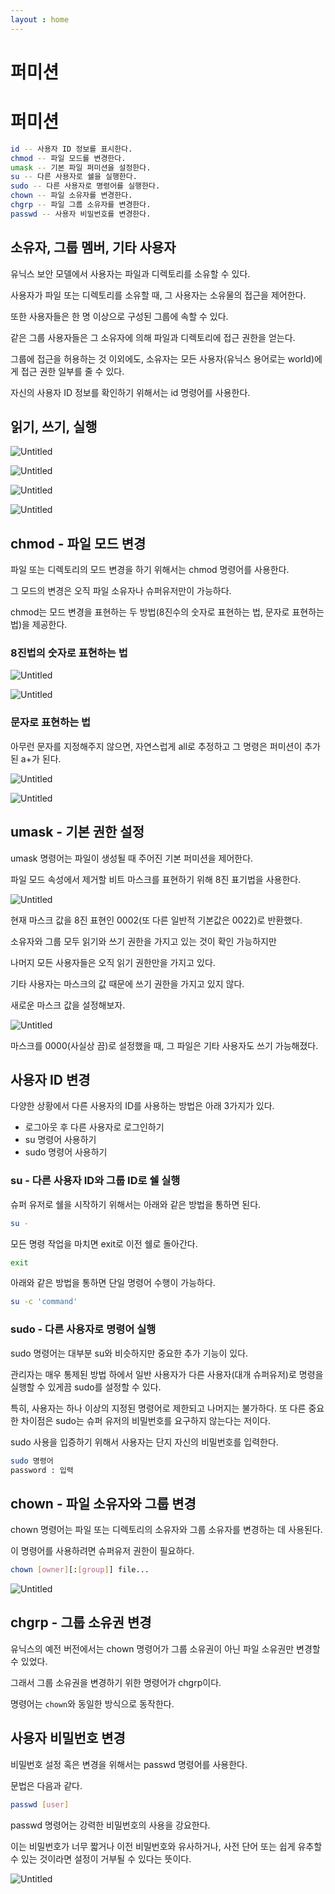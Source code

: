 ```yaml
---
layout : home
---
```


퍼미션
======================

# 퍼미션

```bash
id -- 사용자 ID 정보를 표시한다.
chmod -- 파일 모드를 변경한다.
umask -- 기본 파일 퍼미션을 설정한다.
su -- 다른 사용자로 쉘을 실행한다.
sudo -- 다른 사용자로 명령어를 실행한다.
chown -- 파일 소유자를 변경한다.
chgrp -- 파일 그룹 소유자를 변경한다.
passwd -- 사용자 비밀번호를 변경한다.
```

## 소유자, 그룹 멤버, 기타 사용자

유닉스 보안 모델에서 사용자는 파일과 디렉토리를 소유할 수 있다.

사용자가 파일 또는 디렉토리를 소유할 때, 그 사용자는 소유물의 접근을 제어한다.

또한 사용자들은 한 명 이상으로 구성된 그룹에 속할 수 있다.

같은 그룹 사용자들은 그 소유자에 의해 파일과 디렉토리에 접근 권한을 얻는다.

그룹에 접근을 허용하는 것 이외에도, 소유자는 모든 사용자(유닉스 용어로는 world)에게 접근 권한 일부를 줄 수 있다.

자신의 사용자 ID 정보를 확인하기 위해서는 id 명령어를 사용한다.

## 읽기, 쓰기, 실행

![Untitled](./image/img1-1.png)

![Untitled](./image/img1-2.png)

![Untitled](./image/img1-3.png)

![Untitled](./image/img1-4.png)

## chmod - 파일 모드 변경

파일 또는 디렉토리의 모드 변경을 하기 위해서는 chmod 명령어를 사용한다.

그 모드의 변경은 오직 파일 소유자나 슈퍼유저만이 가능하다.

chmod는 모드 변경을 표현하는 두 방법(8진수의 숫자로 표현하는 법, 문자로 표현하는 법)을 제공한다.

### 8진법의 숫자로 표현하는 법

![Untitled](./image/img1-5.png)

![Untitled](./image/img1-6.png)

### 문자로 표현하는 법

아무런 문자를 지정해주지 않으면, 자연스럽게 all로 추정하고 그 명령은 퍼미션이 추가된 a+가 된다.

![Untitled](./image/img1-7.png)

![Untitled](./image/img1-8.png)

## umask - 기본 권한 설정

umask 명령어는 파일이 생성될 때 주어진 기본 퍼미션을 제어한다.

파일 모드 속성에서 제거할 비트 마스크를 표현하기 위해 8진 표기법을 사용한다.

![Untitled](./image/img1-9.png)

현재 마스크 값을 8진 표현인 0002(또 다른 일반적 기본값은 0022)로 반환했다.

소유자와 그룹 모두 읽기와 쓰기 권한을 가지고 있는 것이 확인 가능하지만

나머지 모든 사용자들은 오직 읽기 권한만을 가지고 있다.

기타 사용자는 마스크의 값 때문에 쓰기 권한을 가지고 있지 않다.

새로운 마스크 값을 설정해보자.

![Untitled](./image/img1-10.png)

마스크를 0000(사실상 끔)로 설정했을 때, 그 파일은 기타 사용자도 쓰기 가능해졌다.

## 사용자 ID 변경

다양한 상황에서 다른 사용자의 ID를 사용하는 방법은 아래 3가지가 있다.

- 로그아웃 후 다른 사용자로 로그인하기
- su 명령어 사용하기
- sudo 명령어 사용하기

### su - 다른 사용자 ID와 그룹 ID로 쉘 실행

슈퍼 유저로 쉘을 시작하기 위해서는 아래와 같은 방법을 통하면 된다.

```bash
su -
```

모든 명령 작업을 마치면 exit로 이전 쉘로 돌아간다.

```bash
exit
```

아래와 같은 방법을 통하면 단일 명령어 수행이 가능하다.

```bash
su -c 'command'
```

### sudo - 다른 사용자로 명령어 실행

sudo 명령어는 대부분 su와 비슷하지만 중요한 추가 기능이 있다.

관리자는 매우 통제된 방법 하에서 일반 사용자가 다른 사용자(대개 슈퍼유저)로 명령을 실행할 수 있게끔 sudo를 설정할 수 있다.

특히, 사용자는 하나 이상의 지정된 명령어로 제한되고 나머지는 불가하다. 또 다른 중요한 차이점은 sudo는 슈퍼 유저의 비밀번호를 요구하지 않는다는 저이다.

sudo 사용을 입증하기 위해서 사용자는 단지 자신의 비밀번호를 입력한다.

```bash
sudo 명령어
password : 입력
```

## chown - 파일 소유자와 그룹 변경

chown 명령어는 파일 또는 디렉토리의 소유자와 그룹 소유자를 변경하는 데 사용된다.

이 명령어를 사용하려면 슈퍼유저 권한이 필요하다.

```bash
chown [owner][:[group]] file...
```

![Untitled](./image/img1-11.png)

## chgrp - 그룹 소유권 변경

유닉스의 예전 버전에서는 chown 명령어가 그룹 소유권이 아닌 파일 소유권만 변경할 수 있었다.

그래서 그룹 소유권을 변경하기 위한 명령어가 chgrp이다.

명령어는 `chown`와 동일한 방식으로 동작한다.

## 사용자 비밀번호 변경

비밀번호 설정 혹은 변경을 위해서는 passwd 명령어를 사용한다.

문법은 다음과 같다.

```bash
passwd [user]
```

passwd 명령어는 강력한 비밀번호의 사용을 강요한다.

이는 비밀번호가 너무 짧거나 이전 비밀번호와 유사하거나, 사전 단어 또는 쉽게 유추할 수 있는 것이라면 설정이 거부될 수 있다는 뜻이다.

![Untitled](./image/img1-12.png)